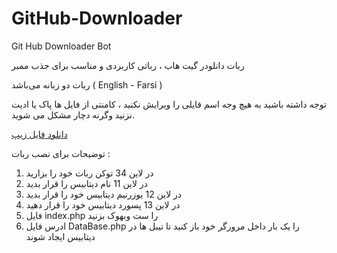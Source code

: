 # GitHub-Downloader
Git Hub Downloader Bot

ربات دانلودر گیت هاب ، رباتی کاربردی و مناسب برای جذب ممبر

ربات دو زبانه می‌باشد ( English - Farsi )

توجه داشته باشید به هیچ وجه اسم فایلی را ویرایش نکنید ، کامنتی از فایل ها پاک یا ادیت نزنید وگرنه دچار مشکل می شوید.

[دانلود فایل زیپ](https://github.com/MrLotfi696/GitHub-Downloader/archive/refs/heads/main.zip)

توضیحات برای نصب ربات :
1) در لاین 34 توکن ربات خود را بزارید
2) در لاین 11 نام دیتابیس را قرار بدید
3) در لاین 12 یوزرنیم دیتابیس خود را قرار بدید
4) در لاین 13 پسورد دیتابیس خود را قرار دهید
5) فایل index.php را ست وبهوک بزنید
6) ادرس فایل DataBase.php را یک بار داخل مرورگر خود باز کنید تا تیبل ها در دیتابیس ایجاد شوند
